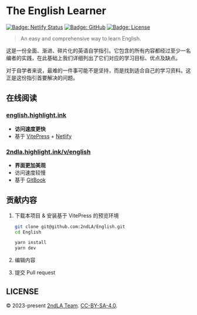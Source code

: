# The English Learner

[![Badge: Netlify Status](https://api.netlify.com/api/v1/badges/0353af98-f62f-49ee-9a94-9f40ce7c53f1/deploy-status)](https://app.netlify.com/sites/2ndla-english/deploys)
[![Badge: GitHub](https://img.shields.io/github/actions/workflow/status/2ndLA/English/deploy.yml?label=GitHub)](https://github.com/2ndLA/English/actions)
[![Badge: License](https://img.shields.io/badge/license-CC--BY--SA--4.0-silver)](https://github.com/2ndLA/English/blob/main/LICENSE)

> An easy and comprehensive way to learn English.

这是一份全面、渐进、碎片化的英语自学指引。它包含的所有内容都经过至少一名编者的实践，在此基础上我们详细列出了它们对应的学习目标、优点及缺点。

对于自学者来说，最难的一件事可能不是坚持，而是找到适合自己的学习资料。这正是这份指引首要解决的问题。

## 在线阅读

### [english.highlight.ink](https://english.highlight.ink/)

* **访问速度更快**
* 基于 [VitePress](https://vitepress.vuejs.org/) + [Netlify](https://netlify.com)

### [2ndla.highlight.ink/v/english](https://2ndla.highlight.ink/v/english)

* **界面更加美观**
* 访问速度较慢
* 基于 [GitBook](https://www.gitbook.com/)

## 贡献内容

1. 下载本项目 & 安装基于 VitePress 的预览环境

    ```sh
    git clone git@github.com:2ndLA/English.git
    cd English

    yarn install
    yarn dev
    ```

2. 编辑内容
3. 提交 Pull request

## LICENSE

© 2023-present [2ndLA Team](https://github.com/2ndLA). [CC-BY-SA-4.0](https://github.com/2ndLA/English/blob/main/LICENSE).
